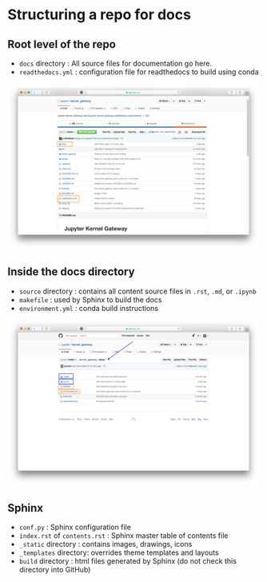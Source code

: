 # Structuring a repo for docs


## Root level of the repo

- ``docs`` directory : All source files for documentation go here.
- ``readthedocs.yml`` : configuration file for readthedocs to build using
  conda

![The root level of the jupyter kernel_gateway repo. There are orange boxes surrounding two elements in the directory structure: the docs folder and the readthedocs.yml file. The docs folder is the first element in the directory. The readthedocs.yml file is the 12th item in the directory.](static/repo-root.png)

## Inside the docs directory

- ``source`` directory : contains all content source files in ``.rst``,
  ``.md``, or ``.ipynb``
- ``makefile`` : used by Sphinx to build the docs
- ``environment.yml`` : conda build instructions

![The docs directory in the jupyter kernel_gateway repo (path: jupyter/kernel_gateway/docs). The first two elements in the directory are folders that have blue boxes surrounding them: `_static` and `source`.  The third and forth elements in the directory are files with orange boxes surrounding them: `Makefile` and `environment.yml`. There are two more files in the directory, which have no visual emphasis.](static/docs-directory.png)


## Sphinx

- ``conf.py`` : Sphinx configuration file
- ``index.rst`` of ``contents.rst`` : Sphinx master table of contents file
- ``_static`` directory : contains images, drawings, icons
- ``_templates`` directory: overrides theme templates and layouts
- ``build`` directory : html files generated by Sphinx (do not check this
  directory into GitHub)